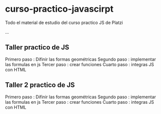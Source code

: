 # curso-practico-javascirpt
Todo el material de estudio del curso practico JS de Platzi

...

## Taller practico de JS

Primero paso : Difinir las formas geométricas 
Segundo paso : implementar las formulas en js
Tercer paso : crear funciones
Cuarto paso : integras JS con HTML


## Taller 2 practico de JS

Primero paso : Difinir las formas geométricas 
Segundo paso : implementar las formulas en js
Tercer paso : crear funciones
Cuarto paso : integras JS con HTML